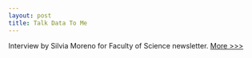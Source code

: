 ```yaml
---
layout: post
title: Talk Data To Me
---
```


Interview by Silvia Moreno for Faculty of Science newsletter. 
[More >>>](https://science.ubc.ca/feature/data)
